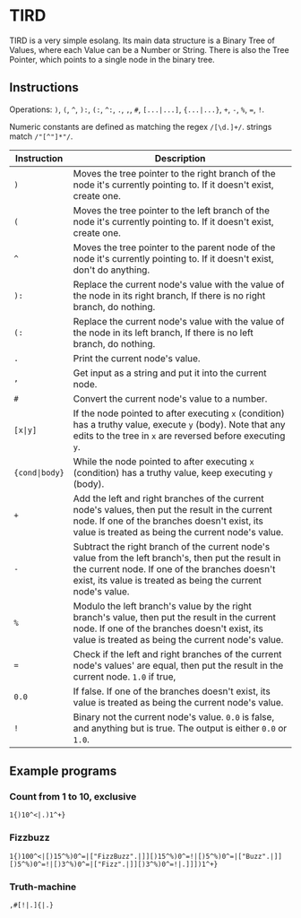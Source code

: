 # TIRD

TIRD is a very simple esolang. Its main data structure is a Binary Tree of Values, where each Value can be a Number or String.
There is also the Tree Pointer, which points to a single node in the binary tree.

## Instructions

Operations: `)`, `(`, `^`, `):`, `(:`, `^:`, `.`, `,`, `#`, `[...|...]`, `{...|...}`, `+`, `-`, `%`, `=`, `!`.

Numeric constants are defined as matching the regex `/[\d.]+/`. strings match `/"[^"]*"/`.

| Instruction    | Description                                                                                                                                                                                                   |
| -------------- | ------------------------------------------------------------------------------------------------------------------------------------------------------------------------------------------------------------- |
| `)`            | Moves the tree pointer to the right branch of the node it's currently pointing to. If it doesn't exist, create one.                                                                                           |
| `(`            | Moves the tree pointer to the left branch of the node it's currently pointing to. If it doesn't exist, create one.                                                                                            |
| `^`            | Moves the tree pointer to the parent node of the node it's currently pointing to. If it doesn't exist, don't do anything.                                                                                     |
| `):`           | Replace the current node's value with the value of the node in its right branch, If there is no right branch, do nothing.                                                                                     |
| `(:`           | Replace the current node's value with the value of the node in its left branch, If there is no left branch, do nothing.                                                                                       |
| `.`            | Print the current node's value.                                                                                                                                                                               |
| `,`            | Get input as a string and put it into the current node.                                                                                                                                                       |
| `#`            | Convert the current node's value to a number.                                                                                                                                                                 |
| `[x\|y]`       | If the node pointed to after executing `x` (condition) has a truthy value, execute `y` (body). Note that any edits to the tree in `x` are reversed before executing `y`.                                      |
| `{cond\|body}` | While the node pointed to after executing `x` (condition) has a truthy value, keep executing `y` (body).                                                                                                      |
| `+`            | Add the left and right branches of the current node's values, then put the result in the current node. If one of the branches doesn't exist, its value is treated as being the current node's value.
| `-`            | Subtract the right branch of the current node's value from the left branch's, then put the result in the current node. If one of the branches doesn't exist, its value is treated as being the current node's value.
| `%`            | Modulo the left branch's value by the right branch's value, then put the result in the current node. If one of the branches doesn't exist, its value is treated as being the current node's value.
| `=`            | Check if the left and right branches of the current node's values' are equal, then put the result in the current node. `1.0` if true,
| `0.0`          | If false. If one of the branches doesn't exist, its value is treated as being the current node's value.
| `!`            | Binary not the current node's value. `0.0` is false, and anything but is true. The output is either `0.0` or `1.0`.

## Example programs

### Count from 1 to 10, exclusive 

```
1{)10^<|.)1^+}
```

### Fizzbuzz 

```
1{)100^<|[)15^%)0^=|["FizzBuzz".|]][)15^%)0^=!|[)5^%)0^=|["Buzz".|]][)5^%)0^=!|[)3^%)0^=|["Fizz".|]][)3^%)0^=!|.]]])1^+}
```

### Truth-machine

```
,#[!|.]{|.}
```
